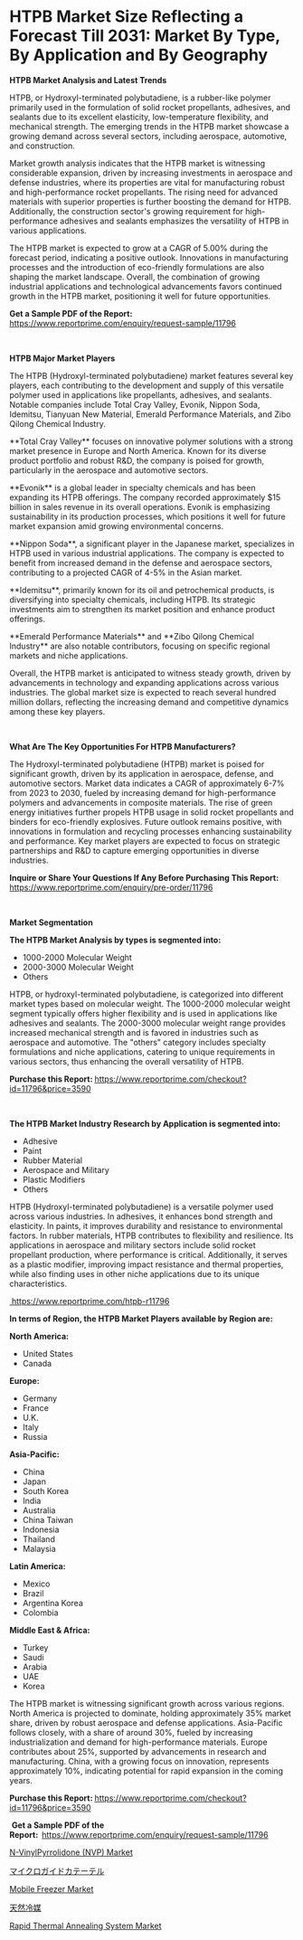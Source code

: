 <p><h1>HTPB Market Size Reflecting a Forecast Till 2031: Market By Type, By Application and By Geography</h1></p><p><strong>HTPB Market Analysis and Latest Trends</strong></p>
<p><p>HTPB, or Hydroxyl-terminated polybutadiene, is a rubber-like polymer primarily used in the formulation of solid rocket propellants, adhesives, and sealants due to its excellent elasticity, low-temperature flexibility, and mechanical strength. The emerging trends in the HTPB market showcase a growing demand across several sectors, including aerospace, automotive, and construction.</p><p>Market growth analysis indicates that the HTPB market is witnessing considerable expansion, driven by increasing investments in aerospace and defense industries, where its properties are vital for manufacturing robust and high-performance rocket propellants. The rising need for advanced materials with superior properties is further boosting the demand for HTPB. Additionally, the construction sector's growing requirement for high-performance adhesives and sealants emphasizes the versatility of HTPB in various applications.</p><p>The HTPB market is expected to grow at a CAGR of 5.00% during the forecast period, indicating a positive outlook. Innovations in manufacturing processes and the introduction of eco-friendly formulations are also shaping the market landscape. Overall, the combination of growing industrial applications and technological advancements favors continued growth in the HTPB market, positioning it well for future opportunities.</p></p>
<p><strong>Get a Sample PDF of the Report:&nbsp;</strong> <a href="https://www.reportprime.com/enquiry/request-sample/11796">https://www.reportprime.com/enquiry/request-sample/11796</a></p>
<p>&nbsp;</p>
<p><strong>HTPB Major Market Players</strong></p>
<p><p>The HTPB (Hydroxyl-terminated polybutadiene) market features several key players, each contributing to the development and supply of this versatile polymer used in applications like propellants, adhesives, and sealants. Notable companies include Total Cray Valley, Evonik, Nippon Soda, Idemitsu, Tianyuan New Material, Emerald Performance Materials, and Zibo Qilong Chemical Industry.</p><p>**Total Cray Valley** focuses on innovative polymer solutions with a strong market presence in Europe and North America. Known for its diverse product portfolio and robust R&D, the company is poised for growth, particularly in the aerospace and automotive sectors.</p><p>**Evonik** is a global leader in specialty chemicals and has been expanding its HTPB offerings. The company recorded approximately $15 billion in sales revenue in its overall operations. Evonik is emphasizing sustainability in its production processes, which positions it well for future market expansion amid growing environmental concerns.</p><p>**Nippon Soda**, a significant player in the Japanese market, specializes in HTPB used in various industrial applications. The company is expected to benefit from increased demand in the defense and aerospace sectors, contributing to a projected CAGR of 4-5% in the Asian market.</p><p>**Idemitsu**, primarily known for its oil and petrochemical products, is diversifying into specialty chemicals, including HTPB. Its strategic investments aim to strengthen its market position and enhance product offerings.</p><p>**Emerald Performance Materials** and **Zibo Qilong Chemical Industry** are also notable contributors, focusing on specific regional markets and niche applications.</p><p>Overall, the HTPB market is anticipated to witness steady growth, driven by advancements in technology and expanding applications across various industries. The global market size is expected to reach several hundred million dollars, reflecting the increasing demand and competitive dynamics among these key players.</p></p>
<p>&nbsp;</p>
<p><strong>What Are The Key Opportunities For HTPB Manufacturers?</strong></p>
<p><p>The Hydroxyl-terminated polybutadiene (HTPB) market is poised for significant growth, driven by its application in aerospace, defense, and automotive sectors. Market data indicates a CAGR of approximately 6-7% from 2023 to 2030, fueled by increasing demand for high-performance polymers and advancements in composite materials. The rise of green energy initiatives further propels HTPB usage in solid rocket propellants and binders for eco-friendly explosives. Future outlook remains positive, with innovations in formulation and recycling processes enhancing sustainability and performance. Key market players are expected to focus on strategic partnerships and R&D to capture emerging opportunities in diverse industries.</p></p>
<p><strong>Inquire or Share Your Questions If Any Before Purchasing This Report:</strong> <a href="https://www.reportprime.com/enquiry/pre-order/11796">https://www.reportprime.com/enquiry/pre-order/11796</a></p>
<p>&nbsp;</p>
<p><strong>Market Segmentation</strong></p>
<p><strong>The HTPB Market Analysis by types is segmented into:</strong></p>
<p><ul><li>1000-2000 Molecular Weight</li><li>2000-3000 Molecular Weight</li><li>Others</li></ul></p>
<p><p>HTPB, or hydroxyl-terminated polybutadiene, is categorized into different market types based on molecular weight. The 1000-2000 molecular weight segment typically offers higher flexibility and is used in applications like adhesives and sealants. The 2000-3000 molecular weight range provides increased mechanical strength and is favored in industries such as aerospace and automotive. The "others" category includes specialty formulations and niche applications, catering to unique requirements in various sectors, thus enhancing the overall versatility of HTPB.</p></p>
<p><strong>Purchase this Report:&nbsp;</strong><a href="https://www.reportprime.com/checkout?id=11796&price=3590">https://www.reportprime.com/checkout?id=11796&price=3590</a></p>
<p>&nbsp;</p>
<p><strong>The HTPB Market Industry Research by Application is segmented into:</strong></p>
<p><ul><li>Adhesive</li><li>Paint</li><li>Rubber Material</li><li>Aerospace and Military</li><li>Plastic Modifiers</li><li>Others</li></ul></p>
<p><p>HTPB (Hydroxyl-terminated polybutadiene) is a versatile polymer used across various industries. In adhesives, it enhances bond strength and elasticity. In paints, it improves durability and resistance to environmental factors. In rubber materials, HTPB contributes to flexibility and resilience. Its applications in aerospace and military sectors include solid rocket propellant production, where performance is critical. Additionally, it serves as a plastic modifier, improving impact resistance and thermal properties, while also finding uses in other niche applications due to its unique characteristics.</p></p>
<p><a href="https://www.reportprime.com/htpb-r11796">&nbsp;https://www.reportprime.com/htpb-r11796</a></p>
<p><strong>In terms of Region, the HTPB Market Players available by Region are:</strong></p>
<p>
    <p> <strong> North America: </strong>
        <ul>
            <li>United States</li>
            <li>Canada</li>
        </ul>
        </p> 
    <p> <strong> Europe: </strong>
        <ul>
            <li>Germany</li>
            <li>France</li>
            <li>U.K.</li>
            <li>Italy</li>
            <li>Russia</li>
        </ul>
        </p> 
    <p> <strong> Asia-Pacific: </strong>
        <ul>
            <li>China</li>
            <li>Japan</li>
            <li>South Korea</li>
            <li>India</li>
            <li>Australia</li>
            <li>China Taiwan</li>
            <li>Indonesia</li>
            <li>Thailand</li>
            <li>Malaysia</li>
        </ul>
        </p> 
    <p> <strong> Latin America: </strong>
        <ul>
            <li>Mexico</li>
            <li>Brazil</li>
            <li>Argentina Korea</li>
            <li>Colombia</li>
        </ul>
        </p> 
    <p> <strong> Middle East & Africa: </strong>
        <ul>
            <li>Turkey</li>
            <li>Saudi</li>
            <li>Arabia</li>
            <li>UAE</li>
            <li>Korea</li>
        </ul>
    </p>
    </p>
<p><p>The HTPB market is witnessing significant growth across various regions. North America is projected to dominate, holding approximately 35% market share, driven by robust aerospace and defense applications. Asia-Pacific follows closely, with a share of around 30%, fueled by increasing industrialization and demand for high-performance materials. Europe contributes about 25%, supported by advancements in research and manufacturing. China, with a growing focus on innovation, represents approximately 10%, indicating potential for rapid expansion in the coming years.</p></p>
<p><strong>Purchase this Report: </strong><a href="https://www.reportprime.com/checkout?id=11796&price=3590">https://www.reportprime.com/checkout?id=11796&price=3590</a></p>
<p>&nbsp;<strong>Get a Sample PDF of the Report:&nbsp;&nbsp;</strong><a href="https://www.reportprime.com/enquiry/request-sample/11796">https://www.reportprime.com/enquiry/request-sample/11796</a></p>
<p><strong></strong></p>
<p><p><a href="https://issuu.com/reportprime-2/docs/n-vinylpyrrolidone-nvp-market-size-_fb48bd60865d12">N-VinylPyrrolidone (NVP) Market</a></p><p><a href="https://medium.com/@randallrunte2023/%E3%83%9E%E3%82%A4%E3%82%AF%E3%83%AD%E3%82%AC%E3%82%A4%E3%83%89%E3%82%AB%E3%83%86%E3%83%BC%E3%83%86%E3%83%AB%E5%B8%82%E5%A0%B4%E3%81%AE%E9%9D%A9%E5%91%BD-2024-2031-%E6%AC%A1%E3%81%AE10%E5%B9%B4%E9%96%93%E3%82%92%E5%BD%A2%E4%BD%9C%E3%82%8B%E5%B8%82%E5%A0%B4%E5%8B%95%E5%90%91-ba961150143e">マイクロガイドカテーテル</a></p><p><a href="https://medium.com/@mayekuhic78/insights-into-the-mobile-freezer-industry-market-financial-status-market-size-and-revenue-bfa9945ca83b">Mobile Freezer Market</a></p><p><a href="https://medium.com/@randallrunte2023/%E5%A4%A9%E7%84%B6%E5%86%B7%E5%AA%92%E5%B8%82%E5%A0%B4%E8%A6%8F%E6%A8%A1-%E3%82%BF%E3%82%A4%E3%83%97%E5%88%A5-%E7%84%A1%E6%A9%9F%E5%86%B7%E5%AA%92-%E7%82%AD%E5%8C%96%E6%B0%B4%E7%B4%A0-%E8%A3%BD%E5%93%81%E5%88%A5-%E5%AE%B6%E5%BA%AD%E7%94%A8-%E5%95%86%E6%A5%AD%E7%94%A8-%E8%BC%B8%E9%80%81%E7%94%A8-%E7%94%A3%E6%A5%AD%E7%94%A8-%E3%82%B0%E3%83%AD%E3%83%BC%E3%83%90%E3%83%AB%E7%94%A3%E6%A5%AD%E5%88%86%E6%9E%90-%E5%B8%82%E5%A0%B4%E3%82%B7%E3%82%A7%E3%82%A2-%E6%88%90%E9%95%B7-%E3%83%88%E3%83%AC%E3%83%B3%E3%83%89-%E3%81%8A%E3%82%88%E3%81%B32024%E5%B9%B4%E3%81%8B%E3%82%892031%E5%B9%B4%E3%81%BE%E3%81%A7%E3%81%AE%E4%BA%88%E6%B8%AC-5d986fb1371e">天然冷媒</a></p><p><a href="https://medium.com/@mayekuhic78/rapid-thermal-annealing-system-market-share-and-new-trends-analysis-by-its-type-application-704e399564ae">Rapid Thermal Annealing System Market</a></p></p>